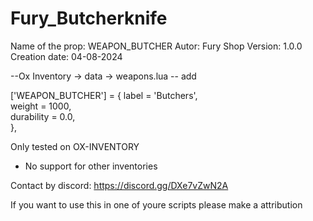 # Fury_Butcherknife

Name of the prop: WEAPON_BUTCHER
Autor: Fury Shop
Version: 1.0.0
Creation date: 04-08-2024

--Ox Inventory -> data -> weapons.lua
-- add

['WEAPON_BUTCHER'] = { 
	label = 'Butchers',    		
	weight = 1000,	
	durability = 0.0,	
}, 
 
Only tested on OX-INVENTORY
- No support for other inventories

Contact by discord: https://discord.gg/DXe7vZwN2A


If you want to use this in one of youre scripts please make a attribution

